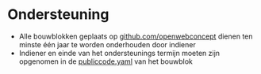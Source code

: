 # Ondersteuning

- Alle bouwblokken geplaats op [github.com/openwebconcept](https://github.com/openwebconcept) dienen ten minste één jaar te worden onderhouden door indiener
- Indiener en einde van het ondersteunings termijn moeten zijn opgenomen in de [publiccode.yaml](https://yml.publiccode.tools/) van het bouwblok